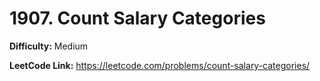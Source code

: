 # 1907. Count Salary Categories

**Difficulty:** Medium

**LeetCode Link:** https://leetcode.com/problems/count-salary-categories/

